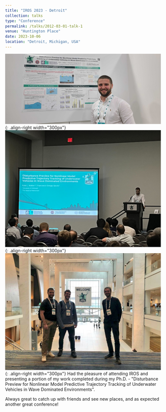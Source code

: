 ```yaml
---
title: "IROS 2023 - Detroit"
collection: talks
type: "Conference"
permalink: /talks/2012-03-01-talk-1
venue: "Huntington Place"
date: 2023-10-06
location: "Detroit, Michigan, USA"
---
```


![poster](/images/1000005013.jpg){: .align-right width="300px"} 
![presentation](/images/IMG_7901.jpg){: .align-right width="300px"} 
![max_alvaro](/images/F7wvi_wWgAACRv1.jpg){: .align-right width="300px"}
Had the pleasure of attending IROS and presenting a portion of my work completed during my Ph.D. - "Disturbance Preview for Nonlinear Model Predictive Trajectory Tracking of Underwater Vehicles in Wave Dominated Environments". 

Always great to catch up with friends and see new places, and as expected another great conference!
